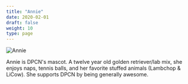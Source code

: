 ```yaml
---
title: "Annie"
date: 2020-02-01
draft: false
weight: 10
type: page
---
```


![Annie](/images/headshots/annie.jpg)

Annie is DPCN's mascot. A twelve year old golden retriever/lab mix, she enjoys naps, tennis balls, and her favorite stuffed animals (Lambchop & LiCow). She supports DPCN by being generally awesome.

<!--more-->

